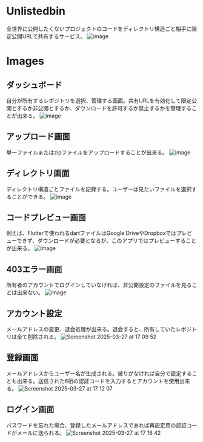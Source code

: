# Unlistedbin
全世界に公開したくないプロジェクトのコードをディレクトリ構造ごと相手に限定公開URLで共有するサービス。
![image](https://github.com/user-attachments/assets/c318b809-20cc-47e3-88a0-f1f34461f3fb)


# Images
## ダッシュボード
自分が所有するレポジトリを選択、管理する画面。共有URLを有効化して限定公開とするか非公開とするか、ダウンロードを許可するか禁止するかを管理することが出来る。
![image](https://github.com/user-attachments/assets/f9cc1b9f-82d4-45f4-b519-1b5c56c7568d)

## アップロード画面
単一ファイルまたはzipファイルをアップロードすることが出来る。 
![image](https://github.com/user-attachments/assets/7b0bd3b1-0fb9-4095-8617-793833a29bda)

## ディレクトリ画面
ディレクトリ構造ごとファイルを記録する。ユーザーは見たいファイルを選択することができる。
![image](https://github.com/user-attachments/assets/2673f421-0931-46a8-98bc-042e9eae0483)

## コードプレビュー画面
例えば、Flutterで使われるdartファイルはGoogle DriveやDropboxではプレビューできず、ダウンロードが必要となるが、このアプリではプレビューすることが出来る。
![image](https://github.com/user-attachments/assets/8297d865-5d54-46ac-867f-2168dfdb6d63)

## 403エラー画面
所有者のアカウントでログインしていなければ、非公開設定のファイルを見ることは出来ない。
![image](https://github.com/user-attachments/assets/19295937-fbe7-47cf-9317-f39320f12098)
## アカウント設定
メールアドレスの変更、退会処理が出来る。退会すると、所有していたレポジトリは全て削除される。
![Screenshot 2025-03-27 at 17 09 52](https://github.com/user-attachments/assets/0e707f9a-6158-43ae-840c-bf402c701a0e)
## 登録画面
メールアドレスからユーザー名が生成される。被りがなければ自分で設定することも出来る。送信された6桁の認証コードを入力するとアカウントを使用出来る。
![Screenshot 2025-03-27 at 17 12 07](https://github.com/user-attachments/assets/361c975b-a19f-47cf-b86f-ad71e27e31d0)
## ログイン画面
パスワードを忘れた場合、登録したメールアドレスであれば再設定用の認証コードがメールに送られる。
![Screenshot 2025-03-27 at 17 16 42](https://github.com/user-attachments/assets/cf112b4a-623f-41eb-9055-5561ad810ed1)


